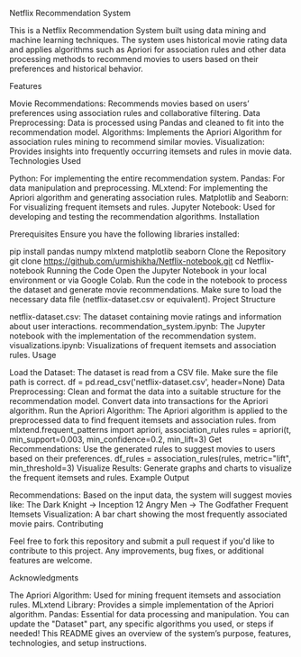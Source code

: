 Netflix Recommendation System

This is a Netflix Recommendation System built using data mining and machine learning techniques. The system uses historical movie rating data and applies algorithms such as Apriori for association rules and other data processing methods to recommend movies to users based on their preferences and historical behavior.

Features

Movie Recommendations: Recommends movies based on users’ preferences using association rules and collaborative filtering.
Data Preprocessing: Data is processed using Pandas and cleaned to fit into the recommendation model.
Algorithms: Implements the Apriori Algorithm for association rules mining to recommend similar movies.
Visualization: Provides insights into frequently occurring itemsets and rules in movie data.
Technologies Used

Python: For implementing the entire recommendation system.
Pandas: For data manipulation and preprocessing.
MLxtend: For implementing the Apriori algorithm and generating association rules.
Matplotlib and Seaborn: For visualizing frequent itemsets and rules.
Jupyter Notebook: Used for developing and testing the recommendation algorithms.
Installation

Prerequisites
Ensure you have the following libraries installed:

pip install pandas numpy mlxtend matplotlib seaborn
Clone the Repository
git clone https://github.com/urmishikha/Netflix-notebook.git
cd Netflix-notebook
Running the Code
Open the Jupyter Notebook in your local environment or via Google Colab.
Run the code in the notebook to process the dataset and generate movie recommendations.
Make sure to load the necessary data file (netflix-dataset.csv or equivalent).
Project Structure

netflix-dataset.csv: The dataset containing movie ratings and information about user interactions.
recommendation_system.ipynb: The Jupyter notebook with the implementation of the recommendation system.
visualizations.ipynb: Visualizations of frequent itemsets and association rules.
Usage

Load the Dataset: The dataset is read from a CSV file. Make sure the file path is correct.
df = pd.read_csv('netflix-dataset.csv', header=None)
Data Preprocessing:
Clean and format the data into a suitable structure for the recommendation model.
Convert data into transactions for the Apriori algorithm.
Run the Apriori Algorithm: The Apriori algorithm is applied to the preprocessed data to find frequent itemsets and association rules.
from mlxtend.frequent_patterns import apriori, association_rules
rules = apriori(t, min_support=0.003, min_confidence=0.2, min_lift=3)
Get Recommendations: Use the generated rules to suggest movies to users based on their preferences.
df_rules = association_rules(rules, metric="lift", min_threshold=3)
Visualize Results: Generate graphs and charts to visualize the frequent itemsets and rules.
Example Output

Recommendations: Based on the input data, the system will suggest movies like:
The Dark Knight → Inception
12 Angry Men → The Godfather
Frequent Itemsets Visualization: A bar chart showing the most frequently associated movie pairs.
Contributing

Feel free to fork this repository and submit a pull request if you'd like to contribute to this project. Any improvements, bug fixes, or additional features are welcome.


Acknowledgments

The Apriori Algorithm: Used for mining frequent itemsets and association rules.
MLxtend Library: Provides a simple implementation of the Apriori algorithm.
Pandas: Essential for data processing and manipulation.
You can update the "Dataset" part, any specific algorithms you used, or steps if needed! This README gives an overview of the system’s purpose, features, technologies, and setup instructions.
